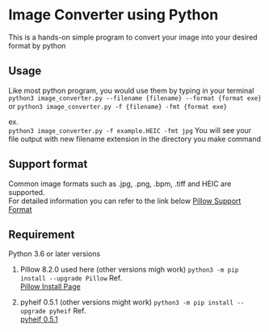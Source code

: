 # Image Converter using Python
This is a hands-on simple program to convert your image into your desired format by python  

## Usage
Like most python program, you would use them by typing in your terminal
`python3 image_converter.py --filename {filename} --format {format exe}`
or 
`python3 image_converter.py -f {filename} -fmt {format exe}`

ex.  
`python3 image_converter.py -f example.HEIC -fmt jpg` 
You will see your file output with new filename extension in the directory you make command 

## Support format
Common image formats such as .jpg, .png, .bpm, .tiff and HEIC are supported.  
For detailed information you can refer to the link below 
[Pillow Support Format](https://pillow.readthedocs.io/en/stable/handbook/image-file-formats.html)


## Requirement 
Python 3.6 or later versions
1. Pillow 8.2.0 used here (other versions migh work)
   `python3 -m pip install --upgrade Pillow`
   Ref.  
   [Pillow Install Page](https://pillow.readthedocs.io/en/stable/installation.html)


2. pyheif 0.5.1 (other versions might work) 
  `python3 -m pip install --upgrade pyheif`
   Ref.  
   [pyheif 0.5.1](https://pypi.org/project/pyheif/)
